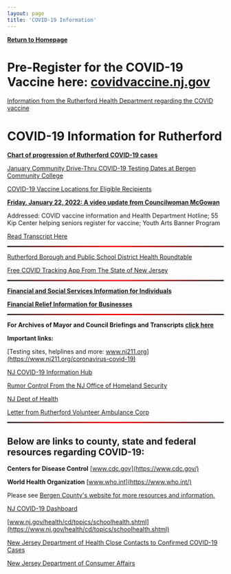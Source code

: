 ```yaml
---
layout: page
title: 'COVID-19 Information'
---
```


<style>
  hr {
    background: red;
    background-image: linear-gradient(to right, #333, red, #333);
    border: 0;
    height: 3px;
    width: 100%;
  }
</style>

[**Return to Homepage**](/)


# Pre-Register for the COVID-19 Vaccine here: [covidvaccine.nj.gov](https://covidvaccine.nj.gov/)

[Information from the Rutherford Health Department regarding the COVID vaccine](/departments/health/2021/01/19/vaccine-hotline/)


# COVID-19 Information for Rutherford

[**Chart of progression of Rutherford COVID-19 cases**](charts/)

[January Community Drive-Thru COVID-19 Testing Dates at Bergen Community College](https://storage.googleapis.com/static.rutherford-nj.com/covid/Winter%20Month%20of%20January%20(1).pdf)

[COVID-19 Vaccine Locations for Eligible Recipients](https://covid19.nj.gov/pages/covid-19-vaccine-locations-for-eligible-recipients)


[**Friday, January 22, 2022: A video update from Councilwoman McGowan**](https://youtu.be/JU2_qjBD-sY)

Addressed: COVID vaccine information and Health Department Hotline; 55 Kip Center helping seniors register for vaccine; Youth Arts Banner Program

[Read Transcript Here](https://storage.googleapis.com/static.rutherford-nj.com/covid/January%2022%20Stephanie%20McGowan.pdf)



---

[Rutherford Borough and Public School District Health Roundtable](https://youtu.be/vNacE-qW64w)

[Free COVID Tracking App From The State of New Jersey](https://covid19.nj.gov/pages/app)

---

[**Financial and Social Services Information for Individuals**](financial-info-individuals/)

[**Financial Relief Information for Businesses**](business-information/)

---

**For Archives of Mayor and Council Briefings and Transcripts [click here](archives/)**



**Important links:** 

[Testing sites, helplines and more: www.nj211.org](https://www.nj211.org/coronavirus-covid-19)

[NJ COVID-19 Information Hub](https://covid19.nj.gov/)

[Rumor Control From the NJ Office of Homeland Security](https://www.njhomelandsecurity.gov/covid19)

[NJ Dept of Health](https://www.nj.gov/health/)

[Letter from Rutherford Volunteer Ambulance Corp](https://storage.googleapis.com/static.rutherford-nj.com/covid/EMS%20Statement.docx.pdf)

---


## Below are links to county, state and federal resources regarding COVID-19:


**Centers for Disease Control** [www.cdc.gov](https://www.cdc.gov/)

**World Health Organization** [www.who.int](https://www.who.int/)

Please see [Bergen County's website for more resources and information.](https://www.co.bergen.nj.us/health-promotion/2019-novel-corona-virus) 

[NJ COVID-19 Dashboard](https://www.nj.gov/health/cd/topics/covid2019_dashboard.shtml)

[www.nj.gov/health/cd/topics/schoolhealth.shtml](https://www.nj.gov/health/cd/topics/schoolhealth.shtml)

[New Jersey Department of Health Close Contacts to Confirmed COVID-19 Cases](https://storage.googleapis.com/static.rutherford-nj.com/covid/FAQs_For_Close_Contacts_and_People_Being_Tested_3_15_20.108128.pdf)

[New Jersey Department of Consumer Affairs](https://www.njconsumeraffairs.gov/COVID19/Pages/default.aspx)



